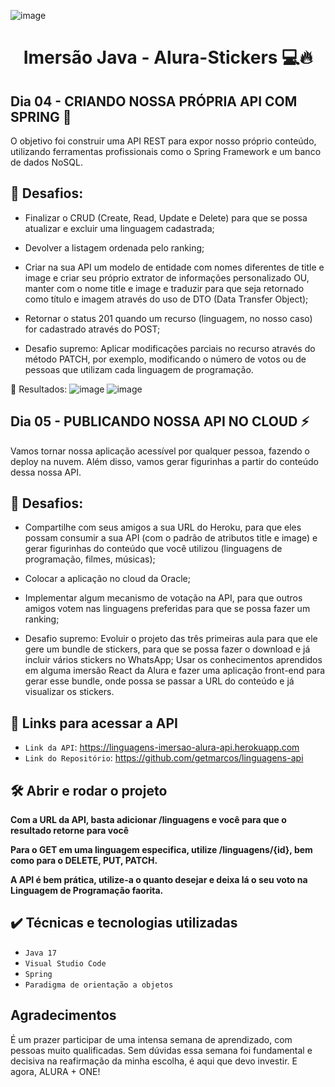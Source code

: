 ![image](https://user-images.githubusercontent.com/102323652/180563163-064cb677-b8d0-45fa-9009-34235969003a.png)

<h1 align="center"> Imersão Java - Alura-Stickers 💻🔥 </h1>


## Dia 04 - CRIANDO NOSSA PRÓPRIA API COM SPRING 🔨

O objetivo foi construir uma API REST para expor nosso próprio conteúdo, utilizando ferramentas profissionais como o Spring Framework e um banco de dados NoSQL.
## :hammer: Desafios:
- Finalizar o CRUD (Create, Read, Update e Delete) para que se possa atualizar e excluir uma linguagem cadastrada;

- Devolver a listagem ordenada pelo ranking;

- Criar na sua API um modelo de entidade com nomes diferentes de title e image e criar seu próprio extrator de informações personalizado OU, manter com o nome title e image e traduzir para que seja retornado como título e imagem através do uso de DTO (Data Transfer Object);

- Retornar o status 201 quando um recurso (linguagem, no nosso caso) for cadastrado através do POST;

- Desafio supremo: Aplicar modificações parciais no recurso através do método PATCH, por exemplo, modificando o número de votos ou de pessoas que utilizam cada linguagem de programação.

📁 Resultados:
![image](https://user-images.githubusercontent.com/102323652/180560708-0f64d482-f6ff-4596-a2ea-b13c8424b6f1.png)
![image](https://user-images.githubusercontent.com/102323652/180557228-cade641d-2110-4ee6-acbd-e8ba92e86785.png)

## Dia 05 - PUBLICANDO NOSSA API NO CLOUD ⚡

Vamos tornar nossa aplicação acessível por qualquer pessoa, fazendo o deploy na nuvem. Além disso, vamos gerar figurinhas a partir do conteúdo dessa nossa API.

## :hammer: Desafios:
- Compartilhe com seus amigos a sua URL do Heroku, para que eles possam consumir a sua API (com o padrão de atributos title e image) e gerar figurinhas do conteúdo que você utilizou (linguagens de programação, filmes, músicas);

- Colocar a aplicação no cloud da Oracle;

- Implementar algum mecanismo de votação na API, para que outros amigos votem nas linguagens preferidas para que se possa fazer um ranking;

- Desafio supremo: Evoluir o projeto das três primeiras aula para que ele gere um bundle de stickers, para que se possa fazer o download e já incluir vários stickers no WhatsApp; Usar os conhecimentos aprendidos em alguma imersão React da Alura e fazer uma aplicação front-end para gerar esse bundle, onde possa se passar a URL do conteúdo e já visualizar os stickers.


## :hammer: Links para acessar a API

- `Link da API`: https://linguagens-imersao-alura-api.herokuapp.com
- `Link do Repositório`: https://github.com/getmarcos/linguagens-api
## 🛠️ Abrir e rodar o projeto

**Com a URL da API, basta adicionar /linguagens e você para que o resultado retorne para você**

**Para o GET em uma linguagem especifica, utilize /linguagens/{id}, bem como para o DELETE, PUT, PATCH.**

**A API é bem prática, utilize-a o quanto desejar e deixa lá o seu voto na Linguagem de Programação faorita.**

## ✔️ Técnicas e tecnologias utilizadas

- ``Java 17``
- ``Visual Studio Code``
- ``Spring``
- ``Paradigma de orientação a objetos``

## Agradecimentos
É um prazer participar de uma intensa semana de aprendizado, com pessoas muito qualificadas. Sem dúvidas essa semana foi fundamental e decisiva na reafirmação da minha escolha, é aqui que devo investir.
E agora, ALURA + ONE!